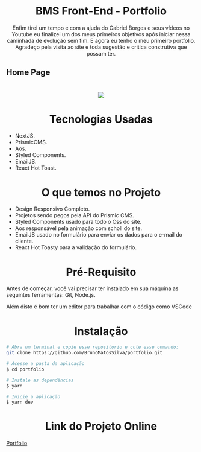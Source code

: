 <h1 align="center">BMS Front-End - Portfolio</h1>
<p align="center">Enfim tirei um tempo e com a ajuda do Gabriel Borges e seus vídeos no Youtube eu finalizei um dos meus primeiros objetivos após iniciar nessa caminhada de evolução sem fim. E agora eu tenho o meu primeiro portfolio. Agradeço pela visita ao site e toda sugestão e critica construtiva que possam ter.</p>

## Home Page

<h1 align="center">
<img src="https://i.ibb.co/YkWXQfZ/homeportifolio.png](https://www.imagemhost.com.br/images/2022/06/09/homeportifolio.png" />
</h1>

<h1 align="center">Tecnologias Usadas</h1>
<ul>
<li>NextJS.</li>
<li>PrismicCMS.</li>
<li>Aos.</li>
<li>Styled Components.</li>
<li>EmailJS.</li>
<li>React Hot Toast.</li>
</ul>

<h1 align="center">O que temos no Projeto</h1>
<ul>
<li> Design Responsivo Completo.</li>
<li> Projetos sendo pegos pela API do Prismic CMS.</li>
<li> Styled Components usado para todo o Css do site.</li>
<li> Aos responsável pela animação com scholl do site.</li>
<li> EmailJS usado no formulário para enviar os dados para o e-mail do cliente.</li>
<li> React Hot Toasty para a validação do formulário.</li>
</ul>

<h1 align="center">Pré-Requisito</h1>

<p>Antes de começar, você vai precisar ter instalado em sua máquina as seguintes ferramentas:
Git, Node.js.</p>
<p>Além disto é bom ter um editor para trabalhar com o código como VSCode</p>

<h1 align="center">Instalação</h1>

```bash
# Abra um terminal e copie esse repositorio e cole esse comando:
git clone https://github.com/BrunoMatosSilva/portfolio.git 
```

```bash
# Acesse a pasta da aplicação
$ cd portfolio

# Instale as dependências
$ yarn

# Inicie a aplicação
$ yarn dev
```

<h1 align="center">Link do Projeto Online</h1>

[Portfolio](https://bmsfrontend.vercel.app/)
